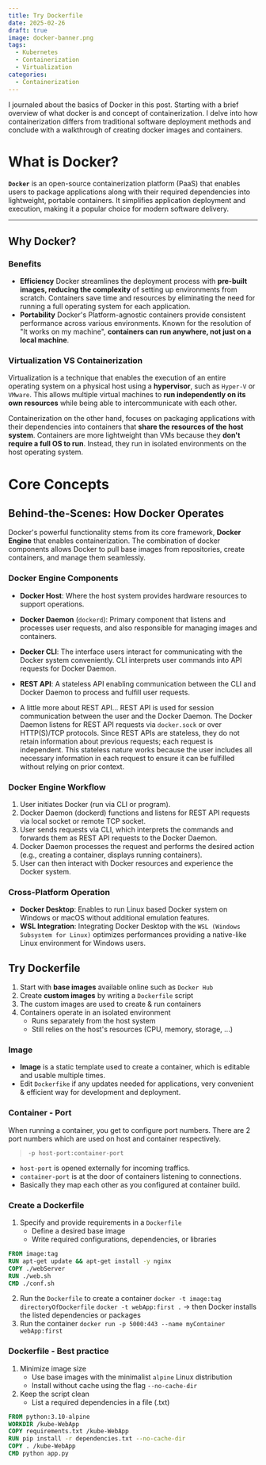 ```yaml
---
title: Try Dockerfile
date: 2025-02-26
draft: true
image: docker-banner.png
tags:
  - Kubernetes
  - Containerization
  - Virtualization
categories: 
  - Containerization
---
```


I journaled about the basics of Docker in this post. Starting with a brief overview of what docker is and concept of containerization. I delve into how containerization differs from traditional software deployment methods and conclude with a walkthrough of creating docker images and containers.

# What is Docker?

**`Docker`** is an open-source containerization platform (PaaS) that enables users to package applications along with their required dependencies into lightweight, portable containers. It simplifies application deployment and execution, making it a popular choice for modern software delivery.

---
## Why Docker?
### Benefits
- **Efficiency**
	Docker streamlines the deployment process with **pre-built images, reducing the complexity** of setting up environments from scratch. Containers save time and resources by eliminating the need for running a full operating system for each application.
- **Portability**
	Docker's Platform-agnostic containers provide consistent performance across various environments. Known for the resolution of "It works on my machine", **containers can run anywhere, not just on a local machine**.

### Virtualization VS Containerization
Virtualization is a technique that enables the execution of an entire operating system on a physical host using a **hypervisor**, such as `Hyper-V` or `VMware`. This allows multiple virtual machines to **run independently on its own resources** while being able to intercommunicate with each other.

Containerization on the other hand, focuses on packaging applications with their dependencies into containers that **share the resources of the host system**. Containers are more lightweight than VMs because they **don't require a full OS to run**. Instead, they run in isolated environments on the host operating system. 

# Core Concepts
## Behind-the-Scenes: How Docker Operates

Docker's powerful functionality stems from its core framework, **Docker Engine** that enables containerization. The combination of docker components allows Docker to pull base images from repositories, create containers, and manage them seamlessly. 

### Docker Engine Components
- **Docker Host**: Where the host system provides hardware resources to support operations.
- **Docker Daemon** (`dockerd`): Primary component that listens and processes user requests, and also responsible for managing images and containers.
- **Docker CLI**: The interface users interact for communicating with the Docker system conveniently. CLI interprets user commands into API requests for Docker Daemon.
- **REST API**: A stateless API enabling communication between the CLI and Docker Daemon to process and fulfill user requests.

- A little more about REST API...
	REST API is used for session communication between the user and the Docker Daemon. The Docker Daemon listens for REST API requests via `docker.sock` or over HTTP(S)/TCP protocols. Since REST APIs are stateless, they do not retain information about previous requests; each request is independent. This stateless nature works because the user includes all necessary information in each request to ensure it can be fulfilled without relying on prior context.

### Docker Engine Workflow
1. User initiates Docker (run via CLI or program).
2. Docker Daemon (dockerd) functions and listens for REST API requests via local socket or remote TCP socket.
3. User sends requests via CLI, which interprets the commands and forwards them as REST API requests to the Docker Daemon.
4. Docker Daemon processes the request and performs the desired action (e.g., creating a container, displays running containers).
5. User can then interact with Docker resources and experience the Docker system.

### Cross-Platform Operation
- **Docker Desktop**: Enables to run Linux based Docker system on Windows or macOS without additional emulation features. 
- **WSL Integration**: Integrating Docker Desktop with the `WSL (Windows Subsystem for Linux)` optimizes performances providing a native-like Linux environment for Windows users.

## Try Dockerfile

1. Start with **base images** available online such as `Docker Hub`
2. Create **custom images** by writing a `Dockerfile` script
3. The custom images are used to create & run containers
4. Containers operate in an isolated environment
	- Runs separately from the host system
	- Still relies on the host's resources (CPU, memory, storage, ...)

### Image
- **Image** is a static template used to create a container, which is editable and usable multiple times. 
- Edit `Dockerfike` if any updates needed for applications, very convenient & efficient way for development and deployment.

### Container - Port
When running a container, you get to configure port numbers. There are 2 port numbers which are used on host and container respectively. 
> `-p host-port:container-port` 
- `host-port` is opened externally for incoming traffics.
- `container-port` is at the door of containers listening to connections.
- Basically they map each other as you configured at container build.

### Create a Dockerfile
1. Specify and provide requirements in a `Dockerfile`
	- Define a desired base image 
	- Write required configurations, dependencies, or libraries
```dockerfile
FROM image:tag
RUN apt-get update && apt-get install -y nginx
COPY ./webServer
RUN ./web.sh
CMD ./conf.sh
```
2. Run the `Dockerfile` to create a container
	`docker -t image:tag directoryOfDockerfile`
	`docker -t webApp:first .`
	-> then Docker installs the listed dependencies or packages
3. Run the container
	`docker run -p 5000:443 --name myContainer webApp:first`

### Dockerfile - Best practice
1. Minimize image size
	- Use base images with the minimalist `alpine` Linux distribution
	- Install without cache using the flag `--no-cache-dir`
2. Keep the script clean
	- List a required dependencies in a file (.txt)
```dockerfile
FROM python:3.10-alpine
WORKDIR /kube-WebApp
COPY requirements.txt /kube-WebApp
RUN pip install -r dependencies.txt --no-cache-dir
COPY . /kube-WebApp
CMD python app.py
```

